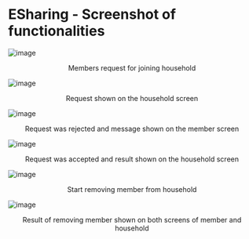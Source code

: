 # ESharing - Screenshot of functionalities

![image](https://user-images.githubusercontent.com/9379521/166304458-84d2c36b-d846-4ecb-945b-ed0f8d85bdad.png)

<p align = "center">
Members request for joining household
</p>

![image](https://user-images.githubusercontent.com/9379521/166304630-0a45794a-266f-4bef-bf34-ab33b0fe930b.png)

<p align = "center">
Request shown on the household screen 
</p>

![image](https://user-images.githubusercontent.com/9379521/166304737-53adf8bd-1a52-4942-afec-448e1896a901.png)

<p align = "center">
Request was rejected and message shown on the member screen 
</p>

![image](https://user-images.githubusercontent.com/9379521/166304940-af66ec4e-f38d-4898-8fe3-b35fabd344ad.png)

<p align = "center">
Request was accepted and result shown on the household screen 
</p>

![image](https://user-images.githubusercontent.com/9379521/166305002-20fd82aa-6c0b-4e24-90b7-d025cb3af027.png)

<p align = "center">
Start removing member from household
</p>

![image](https://user-images.githubusercontent.com/9379521/166305093-0ddea14c-6dd8-4717-92f5-6510897f0faf.png)

<p align = "center">
Result of removing member shown on both screens of member and household
</p>
